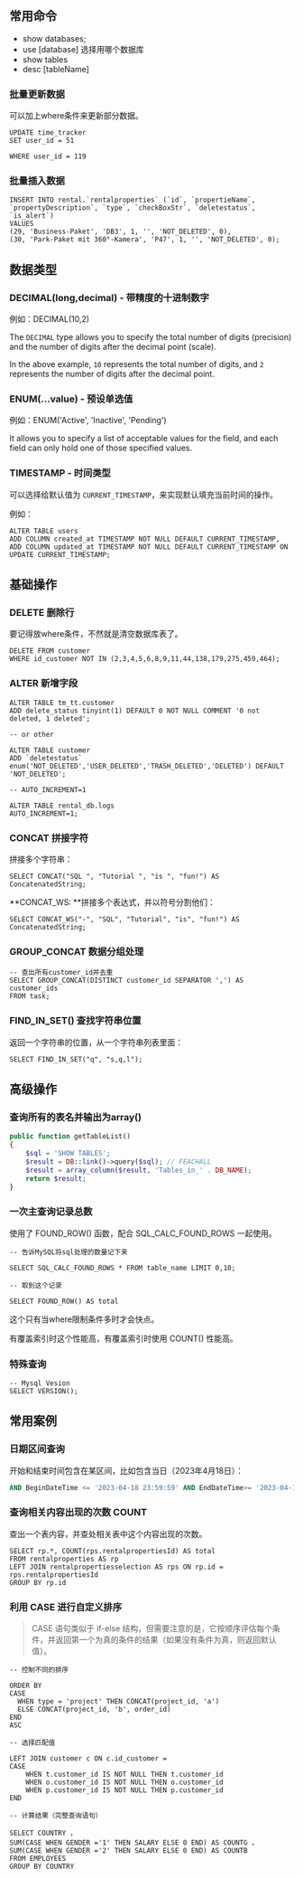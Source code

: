 ## 常用命令

- show databases;
- use [database] 选择用哪个数据库
- show tables
- desc [tableName]

### 批量更新数据

可以加上where条件来更新部分数据。

```mysql
UPDATE time_tracker 
SET user_id = 51

WHERE user_id = 119
```

### 批量插入数据

```mysql
INSERT INTO rental.`rentalproperties` (`id`, `propertieName`, `propertyDescription`, `type`, `checkBoxStr`, `deletestatus`, `is_alert`)
VALUES 
(29, 'Business-Paket', 'DB3', 1, '', 'NOT_DELETED', 0),
(30, 'Park-Paket mit 360°-Kamera', 'P47', 1, '', 'NOT_DELETED', 0);
```

## 数据类型

### DECIMAL(long,decimal) - 带精度的十进制数字

例如：DECIMAL(10,2) 

The `DECIMAL` type allows you to specify the total number of digits (precision) and the number of digits after the decimal point (scale).

In the above example, `10` represents the total number of digits, and `2` represents the number of digits after the decimal point. 

### ENUM(...value) - 预设单选值

例如：ENUM('Active', 'Inactive', 'Pending')

It allows you to specify a list of acceptable values for the field, and each field can only hold one of those specified values. 

### TIMESTAMP - 时间类型

可以选择给默认值为 `CURRENT_TIMESTAMP`，来实现默认填充当前时间的操作。

例如：

```mysql
ALTER TABLE users 
ADD COLUMN created_at TIMESTAMP NOT NULL DEFAULT CURRENT_TIMESTAMP,
ADD COLUMN updated_at TIMESTAMP NOT NULL DEFAULT CURRENT_TIMESTAMP ON UPDATE CURRENT_TIMESTAMP;
```

## 基础操作

### DELETE 删除行

要记得放where条件，不然就是清空数据库表了。

```mysql
DELETE FROM customer
WHERE id_customer NOT IN (2,3,4,5,6,8,9,11,44,138,179,275,459,464);
```

### ALTER 新增字段

```mysql
ALTER TABLE tm_tt.customer 
ADD delete_status tinyint(1) DEFAULT 0 NOT NULL COMMENT '0 not deleted, 1 deleted';

-- or other 

ALTER TABLE customer 
ADD `deletestatus` enum('NOT_DELETED','USER_DELETED','TRASH_DELETED','DELETED') DEFAULT 'NOT_DELETED';

-- AUTO_INCREMENT=1

ALTER TABLE rental_db.logs 
AUTO_INCREMENT=1;
```

### CONCAT 拼接字符

拼接多个字符串：

```mysql
SELECT CONCAT("SQL ", "Tutorial ", "is ", "fun!") AS ConcatenatedString;
```

**CONCAT_WS: **拼接多个表达式，并以符号分割他们：

```mysql
SELECT CONCAT_WS("-", "SQL", "Tutorial", "is", "fun!") AS ConcatenatedString;
```

### GROUP_CONCAT 数据分组处理

```mysql
-- 查出所有customer_id并去重
SELECT GROUP_CONCAT(DISTINCT customer_id SEPARATOR ',') AS customer_ids
FROM task;
```

### FIND_IN_SET() 查找字符串位置

返回一个字符串的位置，从一个字符串列表里面：

```mysql
SELECT FIND_IN_SET("q", "s,q,l");
```

## 高级操作

### 查询所有的表名并输出为array()

```php
public function getTableList()
{
    $sql = 'SHOW TABLES';
    $result = DB::link()->query($sql); // FEACHALL
    $result = array_column($result, 'Tables_in_' . DB_NAME);
    return $result;
}
```

### 一次主查询记录总数

使用了 FOUND_ROW() 函数，配合 SQL_CALC_FOUND_ROWS 一起使用。

```mysql
-- 告诉MySQL将sql处理的数量记下来

SELECT SQL_CALC_FOUND_ROWS * FROM table_name LIMIT 0,10;

-- 取到这个记录

SELECT FOUND_ROW() AS total
```

这个只有当where限制条件多时才会快点。

有覆盖索引时这个性能高，有覆盖索引时使用 COUNT() 性能高。

### 特殊查询

```mysql
-- Mysql Vesion 
SELECT VERSION();
```

## 常用案例

### 日期区间查询

开始和结束时间包含在某区间，比如包含当日（2023年4月18日）：

```sql
AND BeginDateTime <= '2023-04-18 23:59:59' AND EndDateTime>= '2023-04-18 00:00:00'
```

### 查询相关内容出现的次数 COUNT

查出一个表内容，并查处相关表中这个内容出现的次数。

```mysql
SELECT rp.*, COUNT(rps.rentalpropertiesId) AS total
FROM rentalproperties AS rp
LEFT JOIN rentalpropertiesselection AS rps ON rp.id = rps.rentalpropertiesId
GROUP BY rp.id
```

### 利用 CASE 进行自定义排序

> CASE 语句类似于 if-else 结构，但需要注意的是，它按顺序评估每个条件，并返回第一个为真的条件的结果（如果没有条件为真，则返回默认值）。

```mysql
-- 控制不同的排序

ORDER BY 
CASE 
  WHEN type = 'project' THEN CONCAT(project_id, 'a') 
  ELSE CONCAT(project_id, 'b', order_id) 
END
ASC

-- 选择匹配值

LEFT JOIN customer c ON c.id_customer =
CASE 
    WHEN t.customer_id IS NOT NULL THEN t.customer_id 
    WHEN o.customer_id IS NOT NULL THEN o.customer_id 
    WHEN p.customer_id IS NOT NULL THEN p.customer_id
END

-- 计算结果（完整查询语句）

SELECT COUNTRY ，
SUM(CASE WHEN GENDER ='1' THEN SALARY ELSE 0 END) AS COUNTG ，
SUM(CASE WHEN GENDER ='2' THEN SALARY ELSE 0 END) AS COUNTB
FROM EMPLOYEES
GROUP BY COUNTRY
```
